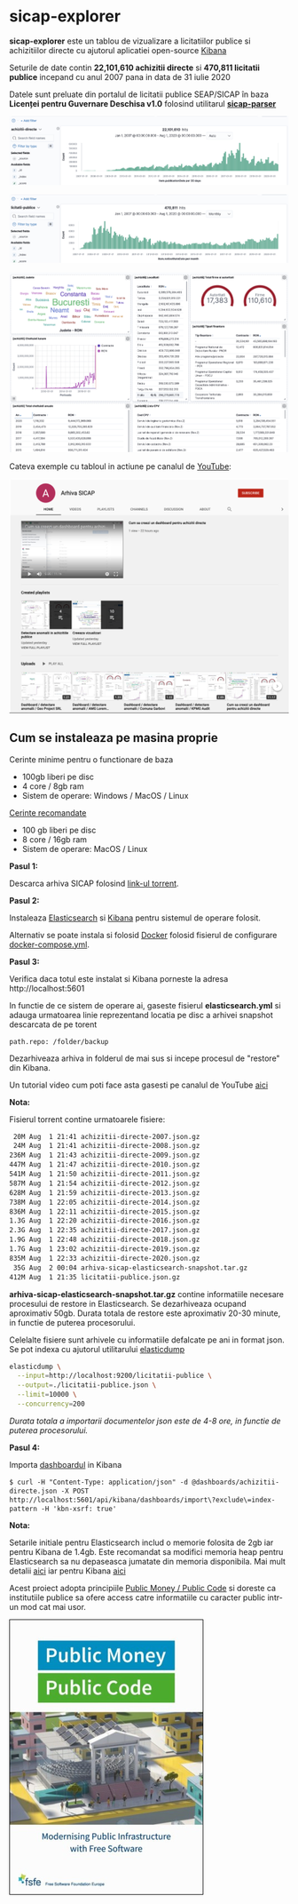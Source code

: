 # sicap-explorer

**sicap-explorer** este un tablou de vizualizare a licitatiilor publice si achizitiilor directe cu ajutorul aplicatiei open-source [Kibana](https://www.elastic.co/kibana)

Seturile de date contin **22,101,610 achizitii directe** si **470,811 licitatii publice** incepand cu anul 2007 pana in data de 31 iulie 2020

Datele sunt preluate din portalul de licitatii publice SEAP/SICAP în baza **Licenței pentru Guvernare Deschisa v1.0** folosind utilitarul **[sicap-parser](https://github.com/arhiva-sicap/sicap-parser)**



[![Achizitii directe](images/achizitii-directe.png)](#)

[![Achizitii directe](images/licitatii-publice.png)](#)

[![Dashboard](images/dashboard.png)](#)

Cateva exemple cu tabloul in actiune pe canalul de [YouTube](https://www.youtube.com/channel/UCLmNkO-z3KeZDYmkp-u2u_Q/featured):

[![Canal YouTube](images/youtube.png)](https://www.youtube.com/channel/UCLmNkO-z3KeZDYmkp-u2u_Q/featured)

## Cum se instaleaza pe masina proprie

Cerinte minime pentru o functionare de baza

- 100gb liberi pe disc
- 4 core / 8gb ram
- Sistem de operare: Windows / MacOS / Linux

<u>Cerinte recomandate</u>

- 100 gb liberi pe disc
- 8 core / 16gb ram
- Sistem de operare: MacOS / Linux

**Pasul 1:**

Descarca arhiva SICAP folosind [link-ul torrent](arhiva-sicap.torrent).

**Pasul 2:**

Instaleaza [Elasticsearch](https://www.elastic.co/guide/en/elasticsearch/reference/current/install-elasticsearch.html) si [Kibana](https://www.elastic.co/guide/en/kibana/current/install.html) pentru sistemul de operare folosit.

Alternativ se poate instala si folosid [Docker](https://docs.docker.com/engine/install/) folosid fisierul de configurare [docker-compose.yml](docker/docker-compose.yml).

**Pasul 3:**

Verifica daca totul este instalat si Kibana porneste la adresa http://localhost:5601

In functie de ce sistem de operare ai, gaseste fisierul **elasticsearch.yml** si adauga urmatoarea linie reprezentand locatia pe disc a arhivei snapshot descarcata de pe torent

```
path.repo: /folder/backup
```

Dezarhiveaza arhiva in folderul de mai sus si incepe procesul de "restore" din Kibana.

Un tutorial video cum poti face asta gasesti pe canalul de YouTube [aici](https://www.youtube.com/watch?v=piD_sQH1I98)

**Nota:** 

Fisierul torrent contine urmatoarele fisiere:
```bash
 20M Aug  1 21:41 achizitii-directe-2007.json.gz
 24M Aug  1 21:41 achizitii-directe-2008.json.gz
236M Aug  1 21:43 achizitii-directe-2009.json.gz
447M Aug  1 21:47 achizitii-directe-2010.json.gz
541M Aug  1 21:50 achizitii-directe-2011.json.gz
587M Aug  1 21:54 achizitii-directe-2012.json.gz
628M Aug  1 21:59 achizitii-directe-2013.json.gz
738M Aug  1 22:05 achizitii-directe-2014.json.gz
836M Aug  1 22:11 achizitii-directe-2015.json.gz
1.3G Aug  1 22:20 achizitii-directe-2016.json.gz
2.3G Aug  1 22:35 achizitii-directe-2017.json.gz
1.9G Aug  1 22:48 achizitii-directe-2018.json.gz
1.7G Aug  1 23:02 achizitii-directe-2019.json.gz
835M Aug  1 22:33 achizitii-directe-2020.json.gz
 35G Aug  2 00:04 arhiva-sicap-elasticsearch-snapshot.tar.gz
412M Aug  1 21:35 licitatii-publice.json.gz
```

**arhiva-sicap-elasticsearch-snapshot.tar.gz** contine informatiile necesare procesului de restore in Elasticsearch. Se dezarhiveaza ocupand aproximativ 50gb. Durata totala de restore este aproximativ 20-30 minute, in functie de puterea procesorului.

Celelalte fisiere sunt arhivele cu informatiile defalcate pe ani  in format json. Se pot indexa cu ajutorul utilitarului [elasticdump](https://github.com/elasticsearch-dump/elasticsearch-dump)

```bash
elasticdump \
  --input=http://localhost:9200/licitatii-publice \
  --output=./licitatii-publice.json \
  --limit=10000 \
  --concurrency=200
```

*Durata totala a importarii documentelor json este de 4-8 ore, in functie de puterea procesorului.*

**Pasul 4:**

Importa [dashboardul](dashboards/achizitii-directe.json) in Kibana

```
$ curl -H "Content-Type: application/json" -d @dashboards/achizitii-directe.json -X POST http://localhost:5601/api/kibana/dashboards/import\?exclude\=index-pattern -H 'kbn-xsrf: true'
```

**Nota:**

Setarile initiale pentru Elasticsearch includ o memorie folosita de 2gb iar pentru Kibana de 1.4gb.
Este recomandat sa modifici memoria heap pentru Elasticsearch sa nu depaseasca jumatate din memoria disponibila.
Mai mult detalii [aici](https://www.elastic.co/guide/en/elasticsearch/reference/master/heap-size.html) iar pentru Kibana [aici](https://www.elastic.co/guide/en/kibana/current/production.html#memory)

Acest proiect adopta principiile [Public Money / Public Code](https://publiccode.eu/) si doreste ca institutiile publice sa ofere access catre informatiile cu caracter public intr-un mod cat mai usor.

[![Public Money / Public Code](./images/pmpc.jpg)](https://publiccode.eu/)
